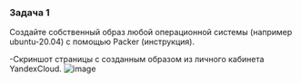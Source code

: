 ### Задача 1
Создайте собственный образ любой операционной системы (например ubuntu-20.04) с помощью Packer (инструкция).

-Скриншот страницы с созданным образом из личного кабинета YandexCloud.
![image](https://github.com/Midzaru2011/devops-netologia/assets/102572340/8e9ddba6-0a3c-4704-8683-9e065a04bc4b)

